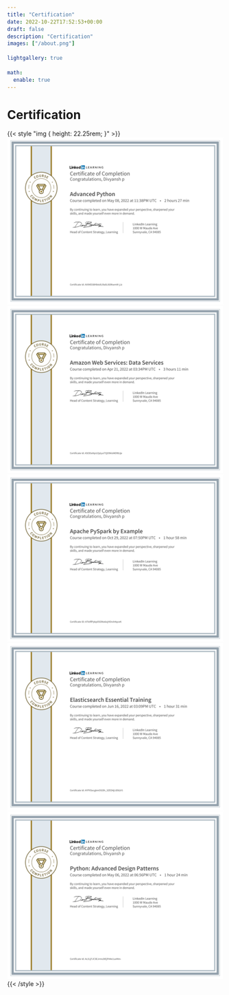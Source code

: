```yaml
---
title: "Certification"
date: 2022-10-22T17:52:53+00:00
draft: false
description: "Certification"
images: ["/about.png"]

lightgallery: true

math:
  enable: true
---
```


# Certification

{{< style "img { height: 22.25rem; }" >}} 
![](certificates/1.png)
![](certificates/2.png)
![](certificates/3.png)
![](certificates/4.png)
![](certificates/5.png)
{{< /style >}} 
